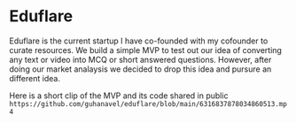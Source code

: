 # Eduflare

Eduflare is the current startup I have co-founded with my cofounder to curate resources. We build a simple MVP to test out our idea of converting any text or video into MCQ or short answered questions. However, after doing our market analaysis we decided to drop this idea and pursure an different idea.

Here is a short clip of the MVP and its code shared in public
```https://github.com/guhanavel/eduflare/blob/main/6316837878034860513.mp4```
